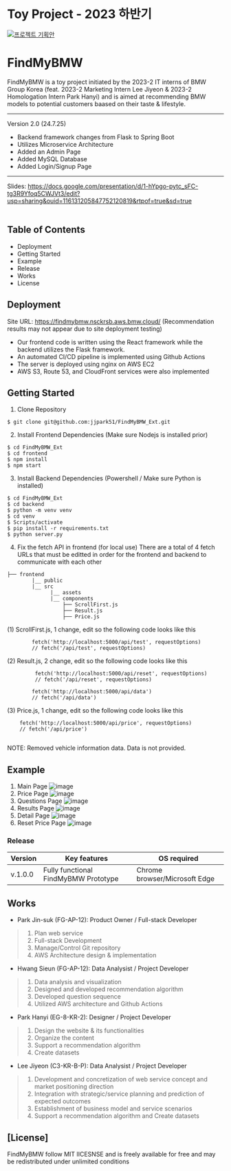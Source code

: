 # Toy Project - 2023 하반기
[![프로젝트 기획안](/img/project.png)](https://bmwgroupkor.sharepoint.com/:p:/t/Toyproject/EdcI8suchI5FsWRbPx-1EKYBaRkrNO-572FMPj8_sEh7fg?e=6YSZ3J)


# FindMyBMW 

FindMyBMW is a toy project initiated by the 2023-2 IT interns of BMW Group Korea (feat. 2023-2 Marketing Intern Lee Jiyeon & 2023-2 Homologation Intern Park Hanyi) and is aimed at recommending BMW models to potential customers baased on their taste & lifestyle.

----------------------------
Version 2.0 (24.7.25)
- Backend framework changes from Flask to Spring Boot
- Utilizes Microservice Architecture
- Added an Admin Page
- Added MySQL Database
- Added Login/Signup Page
-----------------------------
Slides: https://docs.google.com/presentation/d/1-hYpgo-pytc_sFC-tg3R9Yfoq5CWJVt3/edit?usp=sharing&ouid=116131205847752120819&rtpof=true&sd=true
<br>
<br>

## Table of Contents
* Deployment
* Getting Started
* Example
* Release
* Works
* License

## Deployment

Site URL: https://findmybmw.nsckrsb.aws.bmw.cloud/ (Recommendation results may not appear due to site deployment testing)

* Our frontend code is written using the React framework while the backend utilizes the Flask framework. 
* An automated CI/CD pipeline is implemented using Github Actions
* The server is deployed using nginx on AWS EC2
* AWS S3, Route 53, and CloudFront services were also implemented


## Getting Started

1. Clone Repository
```shell script
$ git clone git@github.com:jjpark51/FindMyBMW_Ext.git
```

2. Install Frontend Dependencies (Make sure Nodejs is installed prior)
```shell script
$ cd FindMyBMW_Ext
$ cd frontend
$ npm install
$ npm start
```

3. Install Backend Dependencies (Powershell / Make sure Python is installed)
```shell script
$ cd FindMyBMW_Ext
$ cd backend
$ python -m venv venv
$ cd venv
$ Scripts/activate
$ pip install -r requirements.txt
$ python server.py
```

4. Fix the fetch API in frontend (for local use)
There are a total of 4 fetch URLs that must be editted in order for the frontend and backend to communicate with each other

```
├── frontend
        |__ public
        |__ src
              |__ assets
              |__ components
                  ├── ScrollFirst.js
                  ├── Result.js
                  ├── Price.js

```

(1) ScrollFirst.js, 1 change, edit so the following code looks like this
```
        fetch('http://localhost:5000/api/test', requestOptions)
        // fetch('/api/test', requestOptions)
```

(2) Result.js, 2 change, edit so the following code looks like this
```
         fetch('http://localhost:5000/api/reset', requestOptions)
         // fetch('/api/reset', requestOptions)
```
```
        fetch('http://localhost:5000/api/data')
        // fetch('/api/data')
```

(3) Price.js, 1 change, edit so the following code looks like this
```
    fetch('http://localhost:5000/api/price', requestOptions)
    // fetch('/api/price')
   
```

NOTE: Removed vehicle information data. Data is not provided.

## Example

1. Main Page
![image](img/main.png)
2. Price Page
![image](img/price.png)
3. Questions Page
![image](img/question.png)
4. Results Page
![image](img/result.png)
5. Detail Page
![image](img/detail.png)
6. Reset Price Page
![image](img/reset.png)

### Release 

| Version  |       Key features                  | OS required                        |
| -------- | ------------------------------------| -----------------------------------|
|  v.1.0.0 | Fully functional FindMyBMW Prototype | Chrome browser/Microsoft Edge |


## Works

- Park Jin-suk (FG-AP-12): Product Owner / Full-stack Developer

> 1. Plan web service
> 2. Full-stack Development
> 3. Manage/Control Git repository
> 4. AWS Architecture design & implementation

- Hwang Sieun (FG-AP-12): Data Analysist / Project Developer

> 1.  Data analysis and visualization
> 2.  Designed and developed recommendation algorithm
> 3.  Developed question sequence
> 4.  Utilized AWS architecture and Github Actions

- Park Hanyi (EG-8-KR-2): Designer / Project Developer

> 1. Design the website & its functionalities
> 2. Organize the content
> 3. Support a recommendation algorithm
> 4. Create datasets

- Lee Jiyeon (C3-KR-B-P): Data Analysist / Project Developer

> 1. Development and concretization of web service concept and market positioning direction
> 2. Integration with strategic/service planning and prediction of expected outcomes
> 3. Establishment of business model and service scenarios
> 4. Support a recommendation algorithm and Create datasets


## [License]
FindMyBMW follow MIT lICESNSE and is freely available for free and may be redistributed under unlimited conditions
